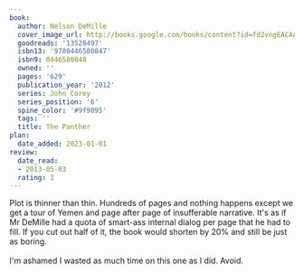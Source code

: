 ```yaml
---
book:
  author: Nelson DeMille
  cover_image_url: http://books.google.com/books/content?id=fd2vngEACAAJ&printsec=frontcover&img=1&zoom=1&source=gbs_api
  goodreads: '13528497'
  isbn13: '9780446580847'
  isbn9: 0446580848
  owned: ''
  pages: '629'
  publication_year: '2012'
  series: John Corey
  series_position: '6'
  spine_color: '#9f9895'
  tags: ''
  title: The Panther
plan:
  date_added: 2023-01-01
review:
  date_read:
  - 2013-05-03
  rating: 1
---
```


Plot is thinner than thin. Hundreds of pages and nothing happens except we get a tour of Yemen and page after page of insufferable narrative. It's as if Mr DeMille had a quota of smart-ass internal dialog per page that he had to fill. If you cut out half of it, the book would shorten by 20% and still be just as boring. <br/><br/>I'm ashamed I wasted as much time on this one as I did. Avoid.
